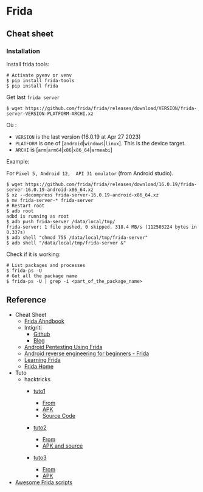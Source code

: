 # Frida

## Cheat sheet

### Installation

Install frida tools:

```shell
# Activate pyenv or venv
$ pip install frida-tools
$ pip install frida
```

Get last `frida server`

```shell
$ wget https://github.com/frida/frida/releases/download/VERSION/frida-server-VERSION-PLATFORM-ARCHI.xz 
```

Où : 

- `VERSION` is the last version (16.0.19 at Apr 27 2023)
- `PLATFORM` is one of [`android`|`windows`|`linux`]. This is the device target.
- `ARCHI` is [`arm`|`arm64`|`x86`|`x86_64`|`armeabi`]

Example:

For `Pixel 5, Android 12,  API 31 emulator` (from Android studio).

```shell
$ wget https://github.com/frida/frida/releases/download/16.0.19/frida-server-16.0.19-android-x86_64.xz
$ xz --decompress frida-server-16.0.19-android-x86_64.xz
$ mv frida-server-* frida-server
# Restart root
$ adb root
adbd is running as root
$ adb push frida-server /data/local/tmp/
frida-server: 1 file pushed, 0 skipped. 318.4 MB/s (112503224 bytes in 0.337s)
$ adb shell "chmod 755 /data/local/tmp/frida-server"
$ adb shell "/data/local/tmp/frida-server &" 
```

Check if it is working:

```shell
# List packages and processes
$ frida-ps -U 
# Get all the package name
$ frida-ps -U | grep -i <part_of_the_package_name>
```

## Reference

- Cheat Sheet
    - [Frida Ahndbook](https://learnfrida.info/)
    - Intigriti
        - [Github](https://github.com/carlospolop/hacktricks/blob/master/mobile-pentesting/android-app-pentesting/frida-tutorial/README.md)
        - [Blog](https://book.hacktricks.xyz/mobile-pentesting/android-app-pentesting/frida-tutorial)
    - [Android Pentesting Using Frida](https://www.varutra.com/android-pentesting-using-frida/)
    - [Android reverse engineering for beginners - Frida](https://braincoke.fr/blog/2021/03/android-reverse-engineering-for-beginners-frida/#about-frida)
    - [Learning Frida](https://nibarius.github.io/learning-frida/)
    - [Frida Home](https://frida.re/docs/examples/android/)
- Tuto
    - hacktricks
        - [tuto1](https://medium.com/infosec-adventures/introduction-to-frida-5a3f51595ca1)
            - [From](https://medium.com/infosec-adventures/introduction-to-frida-5a3f51595ca1)
            - [APK](https://github.com/t0thkr1s/frida-demo/releases)
            - [Source Code](https://github.com/t0thkr1s/frida-demo)

        - [tuto2](https://book.hacktricks.xyz/mobile-pentesting/android-app-pentesting/frida-tutorial/frida-tutorial-2)
            - [From](https://11x256.github.io/Frida-hooking-android-part-2/)
            - [APK and source](https://github.com/11x256/frida-android-examples)
        
        - [tuto3](https://book.hacktricks.xyz/mobile-pentesting/android-app-pentesting/frida-tutorial/owaspuncrackable-1)
            - [From](https://joshspicer.com/android-frida-1)
            - [APK](https://github.com/OWASP/owasp-mstg/blob/master/Crackmes/Android/Level_01/UnCrackable-Level1.apk)
- [Awesome Frida scripts](https://codeshare.frida.re/)
